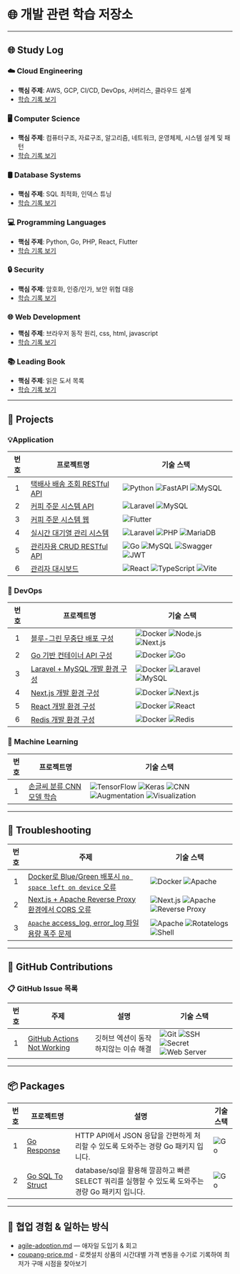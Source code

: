 # 🌐 개발 관련 학습 저장소  

---

## 🌐 Study Log

### ☁️ Cloud Engineering
- **핵심 주제**: AWS, GCP, CI/CD, DevOps, 서버리스, 클라우드 설계  
- [학습 기록 보기](https://github.com/aquaheyday/study-log/tree/main/topics/cloud)

### 🖥️ Computer Science
- **핵심 주제**: 컴퓨터구조, 자료구조, 알고리즘, 네트워크, 운영체제, 시스템 설계 및 패턴  
- [학습 기록 보기](https://github.com/aquaheyday/study-log/tree/main/topics/cs)

### 🛢️ Database Systems
- **핵심 주제**: SQL 최적화, 인덱스 튜닝  
- [학습 기록 보기](https://github.com/aquaheyday/study-log/tree/main/topics/database)

### 💻 Programming Languages
- **핵심 주제**: Python, Go, PHP, React, Flutter  
- [학습 기록 보기](https://github.com/aquaheyday/study-log/tree/main/topics/language)

### 🔒 Security
- **핵심 주제**: 암호화, 인증/인가, 보안 위협 대응  
- [학습 기록 보기](https://github.com/aquaheyday/study-log/tree/main/topics/security)

### 🌐 Web Development
- **핵심 주제**: 브라우저 동작 원리, css, html, javascript  
- [학습 기록 보기](https://github.com/aquaheyday/study-log/tree/main/topics/web)

### 📚 Leading Book
- **핵심 주제**: 읽은 도서 목록
- [학습 기록 보기](https://github.com/aquaheyday/reading-log/blob/main/book-list.md)

---

## 🚀 Projects

### 💡Application

| 번호 | 프로젝트명 | 기술 스택 |
|:--:|----------|-----------|
| 1 | [택배사 배송 조회 RESTful API](https://github.com/aquaheyday/study-log/tree/main/projects/application/delivery-api-server) | ![Python](https://img.shields.io/badge/Python-3.10-blue?logo=python) ![FastAPI](https://img.shields.io/badge/FastAPI-0.68.x-009688?logo=fastapi&logoColor=white) ![MySQL](https://img.shields.io/badge/MySQL-8.0-4479A1?logo=mysql&logoColor=white) |
| 2  | [커피 주문 시스템 API](https://github.com/aquaheyday/study-log/tree/main/projects/application/menu-order-api) | ![Laravel](https://img.shields.io/badge/Laravel-10.x-FF2D20?logo=laravel&logoColor=white) ![MySQL](https://img.shields.io/badge/MySQL-8.0-4479A1?logo=mysql&logoColor=white) |
| 3 | [커피 주문 시스템 웹](https://github.com/aquaheyday/study-log/tree/main/projects/application/menu-order-web-front) | ![Flutter](https://img.shields.io/badge/Flutter-3.7.0-02569B?logo=flutter&logoColor=white) |
| 4 | [실시간 대기열 관리 시스템](https://github.com/aquaheyday/study-log/tree/main/projects/application/queue-ticket) | ![Laravel](https://img.shields.io/badge/Laravel-8.75-FF2D20?logo=laravel&logoColor=white) ![PHP](https://img.shields.io/badge/PHP-^8.0-777BB4?logo=php&logoColor=white) ![MariaDB](https://img.shields.io/badge/MariaDB-10.11.6-003545?logo=mariadb&logoColor=white) | 
| 5 | [관리자용 CRUD RESTful API](https://github.com/aquaheyday/study-log/tree/main/projects/application/restful-admin-crud) | ![Go](https://img.shields.io/badge/Go-1.22.0-00ADD8?logo=go&logoColor=white) ![MySQL](https://img.shields.io/badge/MySQL-1.8.1-4479A1?logo=mysql&logoColor=white) ![Swagger](https://img.shields.io/badge/Swagger-1.16.4-85EA2D?logo=swagger&logoColor=white) ![JWT](https://img.shields.io/badge/JWT-v5.2.1-000000?logo=jsonwebtokens&logoColor=white) |
| 6 | [관리자 대시보드](https://github.com/aquaheyday/study-log/tree/main/projects/application/vite-ts-scss-admin-dashboard) | ![React](https://img.shields.io/badge/React-18.3.1-61DAFB?logo=react&logoColor=white) ![TypeScript](https://img.shields.io/badge/TypeScript-5.7.3-3178C6?logo=typescript&logoColor=white) ![Vite](https://img.shields.io/badge/Vite-6.0.5-646CFF?logo=vite&logoColor=white) |

### 🐳 DevOps

| 번호 | 프로젝트명 | 기술 스택  |
|:--:|------|-----------|
| 1 | [블루-그린 무중단 배포 구성](https://github.com/aquaheyday/study-log/tree/main/projects/docker/nextjs-green-blue-deploy) | ![Docker](https://img.shields.io/badge/Docker-2496ED?logo=docker&logoColor=white) ![Node.js](https://img.shields.io/badge/Node.js-339933?logo=node.js&logoColor=white) ![Next.js](https://img.shields.io/badge/Next.js-000000?logo=next.js&logoColor=white) |
| 2 | [Go 기반 컨테이너 API 구성](https://github.com/aquaheyday/study-log/tree/main/projects/docker/golang-api) | ![Docker](https://img.shields.io/badge/Docker-2496ED?logo=docker&logoColor=white) ![Go](https://img.shields.io/badge/Go-00ADD8?logo=go&logoColor=white) |
| 3 | [Laravel + MySQL 개발 환경 구성](https://github.com/aquaheyday/study-log/tree/main/projects/docker/laravel-mysql) | ![Docker](https://img.shields.io/badge/Docker-2496ED?logo=docker&logoColor=white) ![Laravel](https://img.shields.io/badge/Laravel-FF2D20?logo=laravel&logoColor=white) ![MySQL](https://img.shields.io/badge/MySQL-4479A1?logo=mysql&logoColor=white) |
| 4 | [Next.js 개발 환경 구성](https://github.com/aquaheyday/study-log/tree/main/projects/docker/nextjs) | ![Docker](https://img.shields.io/badge/Docker-2496ED?logo=docker&logoColor=white) ![Next.js](https://img.shields.io/badge/Next.js-000000?logo=next.js&logoColor=white) |
| 5 | [React 개발 환경 구성](https://github.com/aquaheyday/study-log/tree/main/projects/docker/react) | ![Docker](https://img.shields.io/badge/Docker-2496ED?logo=docker&logoColor=white) ![React](https://img.shields.io/badge/React-61DAFB?logo=react&logoColor=white) |
| 6 | [Redis 개발 환경 구성](https://github.com/aquaheyday/study-log/tree/main/projects/docker/redis) | ![Docker](https://img.shields.io/badge/Docker-2496ED?logo=docker&logoColor=white) ![Redis](https://img.shields.io/badge/Redis-DC382D?logo=redis&logoColor=white) |

### 🤖 Machine Learning

| 번호 | 프로젝트명 | 기술 스택 |
|:--:|----------|-----------|
| 1 | [손글씨 분류 CNN 모델 학습](https://github.com/aquaheyday/study-log/tree/main/projects/machine-learning/mnist_cnn_model) | ![TensorFlow](https://img.shields.io/badge/TensorFlow-FF6F00?logo=tensorflow&logoColor=white) ![Keras](https://img.shields.io/badge/Keras-D00000?logo=keras&logoColor=white) ![CNN](https://img.shields.io/badge/CNN-4B8BBE?logo=python&logoColor=white) ![Augmentation](https://img.shields.io/badge/Augmentation-9C27B0) ![Visualization](https://img.shields.io/badge/Visualization-03A9F4) |

---

## 🧯 Troubleshooting

| 번호 | 주제 | 기술 스택 |
|:--:|----------|-----------|
| 1 | [Docker로 Blue/Green 배포시 `no space left on device` 오류](https://github.com/aquaheyday/study-log/blob/main/troubleshooting/docker/docker-image-disk-full.md) | ![Docker](https://img.shields.io/badge/Docker-2496ED?logo=docker&logoColor=white) ![Apache](https://img.shields.io/badge/Apache-D22128?logo=apache&logoColor=white) |
| 2 | [Next.js + Apache Reverse Proxy 환경에서 CORS 오류](https://github.com/aquaheyday/study-log/blob/main/troubleshooting/nextjs/nextjs-api-cors-error.md) | ![Next.js](https://img.shields.io/badge/Next.js-000000?logo=nextdotjs&logoColor=white) ![Apache](https://img.shields.io/badge/Apache-D22128?logo=apache&logoColor=white) ![Reverse Proxy](https://img.shields.io/badge/Reverse%20Proxy-000000?logo=jsonwebtokens&logoColor=white) |
| 3 | [`Apache` access_log, error_log 파일 용량 폭주 문제](https://github.com/aquaheyday/study-log/blob/main/troubleshooting/apache/log-overgrowth-and-rotatelogs.md) | ![Apache](https://img.shields.io/badge/Apache-D22128?logo=apache&logoColor=white) ![Rotatelogs](https://img.shields.io/badge/Rotatelogs-000000?logo=jsonwebtokens&logoColor=white) ![Shell](https://img.shields.io/badge/Shell-89E051?logo=gnu-bash&logoColor=white) |

---

## 📝 GitHub Contributions

### 📋 GitHub Issue 목록

| 번호 | 주제 | 설명 | 기술 스택 |
|:--:|---|---|---|
| 1 | [GitHub Actions Not Working](https://github.com/aquaheyday/study-log/blob/main/contributions/issues/sanga-1-fix-github-action-not-working.md) | 깃허브 엑션이 동작하지않는 이슈 해결 | ![Git](https://img.shields.io/badge/Git-F05032?logo=git&logoColor=white) ![SSH](https://img.shields.io/badge/SSH-4D4D4D?logo=openssh&logoColor=white) ![Secret](https://img.shields.io/badge/Secret-8E44AD?logo=databricks&logoColor=white) ![Web Server](https://img.shields.io/badge/Web%20Server-2C3E50) |

---

## 📦 Packages

| 번호 | 프로젝트명 | 설명 | 기술 스택 |
|:--:|---|---|---|
| 1 | [Go Response](https://github.com/aquaheyday/go-resp) | HTTP API에서 JSON 응답을 간편하게 처리할 수 있도록 도와주는 경량 Go 패키지 입니다. | ![Go](https://img.shields.io/badge/Go-00ADD8?logo=go&logoColor=white) |
| 2 | [Go SQL To Struct](https://github.com/aquaheyday/go-sqlz) | database/sql을 활용해 깔끔하고 빠른 SELECT 쿼리를 실행할 수 있도록 도와주는 경량 Go 패키지 입니다. | ![Go](https://img.shields.io/badge/Go-00ADD8?logo=go&logoColor=white) |



---

## 🤝 협업 경험 & 일하는 방식
- [agile-adoption.md](https://github.com/aquaheyday/reflection-log/tree/main/2025/agile-adoption.md) — 애자일 도입기 & 회고
- [coupang-price.md](https://github.com/aquaheyday/reflection-log/blob/main/notes/2023-coupang-price.md) - 로켓설치 상품의 시간대별 가격 변동을 수기로 기록하여 최저가 구매 시점을 찾아보기
